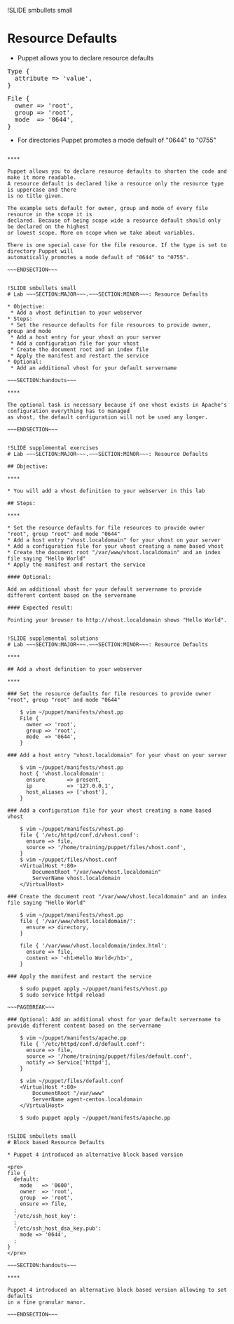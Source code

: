 !SLIDE smbullets small
# Resource Defaults

* Puppet allows you to declare resource defaults

<pre>
Type {
  attribute => 'value',
}
</pre>

<pre>
File {
  owner => 'root',
  group => 'root',
  mode  => '0644',
}
</pre>

* For directories Puppet promotes a mode default of "0644" to "0755"

~~~SECTION:handouts~~~

****

Puppet allows you to declare resource defaults to shorten the code and make it more readable.
A resource default is declared like a resource only the resource type is uppercase and there
is no title given.

The example sets default for owner, group and mode of every file resource in the scope it is
declared. Because of being scope wide a resource default should only be declared on the highest
or lowest scope. More on scope when we take about variables.

There is one special case for the file resource. If the type is set to directory Puppet will
automatically promotes a mode default of "0644" to "0755".

~~~ENDSECTION~~~


!SLIDE smbullets small
# Lab ~~~SECTION:MAJOR~~~.~~~SECTION:MINOR~~~: Resource Defaults

* Objective:
 * Add a vhost definition to your webserver
* Steps:
 * Set the resource defaults for file resources to provide owner, group and mode
 * Add a host entry for your vhost on your server
 * Add a configuration file for your vhost
 * Create the document root and an index file
 * Apply the manifest and restart the service
* Optional:
 * Add an additional vhost for your default servername

~~~SECTION:handouts~~~

****

The optional task is necessary because if one vhost exists in Apache's configuration everything has to managed
as vhost, the default configuration will not be used any longer.

~~~ENDSECTION~~~


!SLIDE supplemental exercises
# Lab ~~~SECTION:MAJOR~~~.~~~SECTION:MINOR~~~: Resource Defaults

## Objective:

****

* You will add a vhost definition to your webserver in this lab

## Steps:

****

* Set the resource defaults for file resources to provide owner "root", group "root" and mode "0644"
* Add a host entry "vhost.localdomain" for your vhost on your server
* Add a configuration file for your vhost creating a name based vhost
* Create the document root "/var/www/vhost.localdomain" and an index file saying "Hello World"
* Apply the manifest and restart the service

#### Optional:

Add an additional vhost for your default servername to provide different content based on the servername

#### Expected result:

Pointing your browser to http://vhost.localdomain shows "Hello World".


!SLIDE supplemental solutions
# Lab ~~~SECTION:MAJOR~~~.~~~SECTION:MINOR~~~: Resource Defaults

****

## Add a vhost definition to your webserver

****

### Set the resource defaults for file resources to provide owner "root", group "root" and mode "0644"

    $ vim ~/puppet/manifests/vhost.pp
    File {
      owner => 'root',
      group => 'root',
      mode  => '0644',
    }

### Add a host entry "vhost.localdomain" for your vhost on your server

    $ vim ~/puppet/manifests/vhost.pp
    host { 'vhost.localdomain':
      ensure       => present,
      ip           => '127.0.0.1',
      host_aliases => ['vhost'],
    }

### Add a configuration file for your vhost creating a name based vhost

    $ vim ~/puppet/manifests/vhost.pp
    file { '/etc/httpd/conf.d/vhost.conf':
      ensure => file,
      source => '/home/training/puppet/files/vhost.conf',
    }
    $ vim ~/puppet/files/vhost.conf
    <VirtualHost *:80>
        DocumentRoot "/var/www/vhost.localdomain"
        ServerName vhost.localdomain
    </VirtualHost>

### Create the document root "/var/www/vhost.localdomain" and an index file saying "Hello World"

    $ vim ~/puppet/manifests/vhost.pp
    file { '/var/www/vhost.localdomain/':
      ensure => directory,
    }

    file { '/var/www/vhost.localdomain/index.html':
      ensure => file,
      content => '<h1>Hello World</h1>',
    }

### Apply the manifest and restart the service

    $ sudo puppet apply ~/puppet/manifests/vhost.pp
    $ sudo service httpd reload

~~~PAGEBREAK~~~

### Optional: Add an additional vhost for your default servername to provide different content based on the servername

    $ vim ~/puppet/manifests/apache.pp
    file { '/etc/httpd/conf.d/default.conf':
      ensure => file,
      source => '/home/training/puppet/files/default.conf',
      notify => Service['httpd'],
    }

    $ vim ~/puppet/files/default.conf
    <VirtualHost *:80>
        DocumentRoot "/var/www"
        ServerName agent-centos.localdomain
    </VirtualHost>

    $ sudo puppet apply ~/puppet/manifests/apache.pp


!SLIDE smbullets small
# Block based Resource Defaults

* Puppet 4 introduced an alternative block based version

<pre>
file {
  default:
    mode   => '0600',
    owner  => 'root',
    group  => 'root',
    ensure => file,
  ;
  '/etc/ssh_host_key':
  ;
  '/etc/ssh_host_dsa_key.pub':
    mode => '0644',
  ;
}
</pre>

~~~SECTION:handouts~~~

****

Puppet 4 introduced an alternative block based version allowing to set defaults
in a fine granular manor.

~~~ENDSECTION~~~
